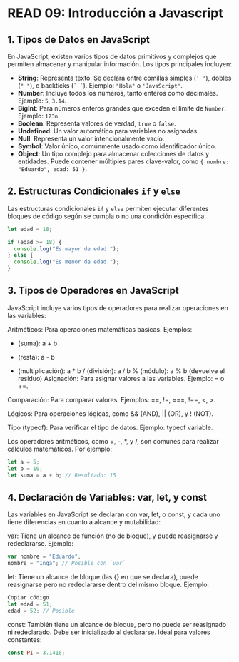 # READ 09: Introducción a Javascript

## 1. Tipos de Datos en JavaScript

En JavaScript, existen varios tipos de datos primitivos y complejos que permiten almacenar y manipular información. Los tipos principales incluyen:

- **String**: Representa texto. Se declara entre comillas simples (`' '`), dobles (`" "`), o backticks (`` ` ` ``). Ejemplo: `"Hola"` o `'JavaScript'`.
- **Number**: Incluye todos los números, tanto enteros como decimales. Ejemplo: `5`, `3.14`.
- **BigInt**: Para números enteros grandes que exceden el límite de `Number`. Ejemplo: `123n`.
- **Boolean**: Representa valores de verdad, `true` o `false`.
- **Undefined**: Un valor automático para variables no asignadas.
- **Null**: Representa un valor intencionalmente vacío.
- **Symbol**: Valor único, comúnmente usado como identificador único.
- **Object**: Un tipo complejo para almacenar colecciones de datos y entidades. Puede contener múltiples pares clave-valor, como `{ nombre: "Eduardo", edad: 51 }`.

## 2. Estructuras Condicionales `if` y `else`

Las estructuras condicionales `if` y `else` permiten ejecutar diferentes bloques de código según se cumpla o no una condición específica:

```javascript
let edad = 18;

if (edad >= 18) {
  console.log("Es mayor de edad.");
} else {
  console.log("Es menor de edad.");
}
```

## 3. Tipos de Operadores en JavaScript
JavaScript incluye varios tipos de operadores para realizar operaciones en las variables:

Aritméticos: Para operaciones matemáticas básicas. Ejemplos:

+ (suma): a + b
- (resta): a - b
* (multiplicación): a * b
/ (división): a / b
% (módulo): a % b (devuelve el residuo)
Asignación: Para asignar valores a las variables. Ejemplo: = o +=.

Comparación: Para comparar valores. Ejemplos: ==, !=, ===, !==, <, >.

Lógicos: Para operaciones lógicas, como && (AND), || (OR), y ! (NOT).

Tipo (typeof): Para verificar el tipo de datos. Ejemplo: typeof variable.

Los operadores aritméticos, como +, -, *, y /, son comunes para realizar cálculos matemáticos. Por ejemplo:

```javascript
let a = 5;
let b = 10;
let suma = a + b; // Resultado: 15
```
## 4. Declaración de Variables: var, let, y const
Las variables en JavaScript se declaran con var, let, o const, y cada uno tiene diferencias en cuanto a alcance y mutabilidad:

var: Tiene un alcance de función (no de bloque), y puede reasignarse y redeclararse. Ejemplo:

```javascript
var nombre = "Eduardo";
nombre = "Inga"; // Posible con `var`
```
let: Tiene un alcance de bloque (las {} en que se declara), puede reasignarse pero no redeclararse dentro del mismo bloque. Ejemplo:

```javascript
Copiar código
let edad = 51;
edad = 52; // Posible
```
const: También tiene un alcance de bloque, pero no puede ser reasignado ni redeclarado. Debe ser inicializado al declararse. Ideal para valores constantes:

```javascript
const PI = 3.1416;
```


